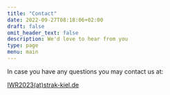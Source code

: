 ```yaml
---
title: "Contact"
date: 2022-09-27T08:18:06+02:00
draft: false
omit_header_text: false
description: We'd love to hear from you
type: page
menu: main
---
```


In case you have any questions you may contact us at:

[IWR2023(at)strak-kiel.de](mailto:IWR2023@strak-kiel.de?subject=Contact "Mail Address")
